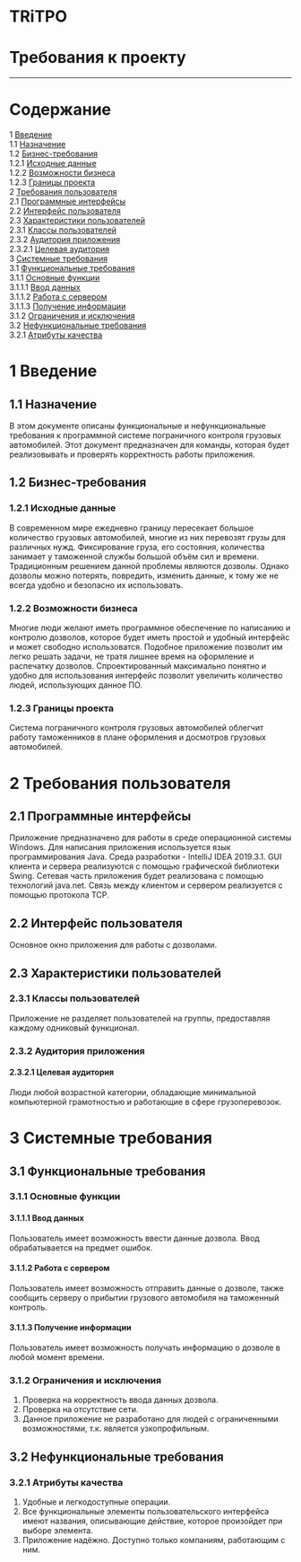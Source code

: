 # TRiTPO

# Требования к проекту
---

# Содержание
1 [Введение](#intro)  
1.1 [Назначение](#appointment)  
1.2 [Бизнес-требования](#business_requirements)  
1.2.1 [Исходные данные](#initial_data)  
1.2.2 [Возможности бизнеса](#business_opportunities)  
1.2.3 [Границы проекта](#project_boundary)  
2 [Требования пользователя](#user_requirements)  
2.1 [Программные интерфейсы](#software_interfaces)  
2.2 [Интерфейс пользователя](#user_interface)  
2.3 [Характеристики пользователей](#user_specifications)  
2.3.1 [Классы пользователей](#user_classes)  
2.3.2 [Аудитория приложения](#application_audience)  
2.3.2.1 [Целевая аудитория](#target_audience)    
3 [Системные требования](#system_requirements)  
3.1 [Функциональные требования](#functional_requirements)  
3.1.1 [Основные функции](#main_functions)  
3.1.1.1 [Ввод данных](#input_data)  
3.1.1.2 [Работа с сервером](#work_with_server)   
3.1.1.3 [Получение информации](#information)  
3.1.2 [Ограничения и исключения](#restrictions_and_exclusions)    
3.2 [Нефункциональные требования](#non-functional_requirements)  
3.2.1 [Атрибуты качества](#quality_attributes)  

<a name="intro"/>

# 1 Введение

<a name="appointment"/>

## 1.1 Назначение
В этом документе описаны функциональные и нефункциональные требования к программной системе пограничного контроля грузовых автомобилей. Этот документ предназначен для команды, которая будет реализовывать и проверять корректность работы приложения. 

<a name="business_requirements"/>

## 1.2 Бизнес-требования

<a name="initial_data"/>

### 1.2.1 Исходные данные
В современном мире ежедневно границу пересекает большое количество грузовых автомобилей, многие из них перевозят грузы для различных нужд. Фиксирование груза, его состояния, количества занимает у таможенной службы большой объём сил и времени. Традиционным решением данной проблемы являются дозволы. Однако дозволы можно потерять, повредить, изменить данные, к тому же не всегда удобно и безопасно их использовать.

<a name="business_opportunities"/>

### 1.2.2 Возможности бизнеса
Многие люди желают иметь программное обеспечение по написанию и контролю дозволов, которое будет иметь простой и удобный интерфейс и может свободно использоватся. Подобное приложение позволит им легко решать задачи, не тратя лишнее время на оформление и распечатку дозволов. Спроектированный максимально понятно и удобно для использования интерфейс позволит увеличить количество людей, использующих данное ПО.

<a name="project_boundary"/>

### 1.2.3 Границы проекта
Система пограничного контроля грузовых автомобилей облегчит работу таможенников в плане оформления и досмотров грузовых автомобилей.

<a name="user_requirements"/>

# 2 Требования пользователя

<a name="software_interfaces"/>

## 2.1 Программные интерфейсы
Приложение предназначено для работы в среде операционной системы Windows. Для написания приложения используется язык программирования Java. Среда разработки - IntelliJ IDEA 2019.3.1. GUI клиента и сервера реализуются с помощью графической библиотеки Swing. Сетевая часть приложения будет реализована с помощью технологий java.net. Связь между клиентом и сервером реализуется с помощью протокола TCP.

<a name="user_interface"/>

## 2.2 Интерфейс пользователя
Основное окно приложения для работы с дозволами.  

<a name="user_specifications"/>

## 2.3 Характеристики пользователей

<a name="user_classes"/>

### 2.3.1 Классы пользователей

Приложение не разделяет пользователей на группы, предоставляя каждому одниковый функционал.

<a name="application_audience"/>

### 2.3.2 Аудитория приложения

<a name="target_audience"/>

#### 2.3.2.1 Целевая аудитория
Люди любой возрастной категории, обладающие минимальной компьютерной грамотностью и работающие в сфере грузоперевозок.

<a name="assumptions_and_dependencies"/>

# 3 Системные требования

<a name="system_requirements"/>

## 3.1 Функциональные требования

<a name="functional_requirements"/>

### 3.1.1 Основные функции

<a name="main_functions"/>

#### 3.1.1.1 Ввод данных

Пользователь имеет возможность ввести данные дозвола. Ввод обрабатывается на предмет ошибок.

<a name="input_data"/>

#### 3.1.1.2 Работа с сервером

Пользователь имеет возможность отправить данные о дозволе, также сообщить серверу о прибытии грузового автомобиля на таможенный контроль.

<a name="work_with_server"/>

#### 3.1.1.3 Получение информации

Пользователь имеет возможность получать информацию о дозволе в любой момент времени.

<a name="information"/>

### 3.1.2 Ограничения и исключения

1. Проверка на корректность ввода данных дозвола.
2. Проверка на отсутствие сети.
3. Данное приложение не разработано для людей с ограниченными возможностями, т.к. является узкопрофильным.

<a name="non-functional_requirements"/>

## 3.2 Нефункциональные требования

<a name="quality_attributes"/>

### 3.2.1 Атрибуты качества

1. Удобные и легкодоступные операции.
2. Все функциональные элементы пользовательского интерфейса имеют названия, описывающие действие, которое произойдет при выборе элемента.
3. Приложение надёжно. Доступно только компаниям, работающим с ним.

<a name="requirements_for_ease_of_use"/>
